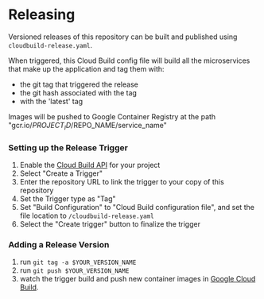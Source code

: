 # Releasing
Versioned releases of this repository can be built and published using `cloudbuild-release.yaml`.

When triggered, this Cloud Build config file will build all the microservices that make up the application and tag them with:
- the git tag that triggered the release
- the git hash associated with the tag
- with the 'latest' tag

Images will be pushed to Google Container Registry at the path "gcr.io/$PROJECT_ID/$REPO_NAME/service_name"

### Setting up the Release Trigger

1. Enable the [Cloud Build API](https://console.cloud.google.com/cloud-build/triggers) for your project
2. Select "Create a Trigger"
3. Enter the repository URL to link the trigger to your copy of this repository
4. Set the Trigger type as "Tag"
5. Set "Build Configuration" to "Cloud Build configuration file", and set the file location to `/cloudbuild-release.yaml`
6. Select the "Create trigger" button to finalize the trigger

### Adding a Release Version
1. run `git tag -a $YOUR_VERSION_NAME`
2. run `git push $YOUR_VERSION_NAME`
3. watch the trigger build and push new container images in [Google Cloud Build](https://console.cloud.google.com/cloud-build/builds).
